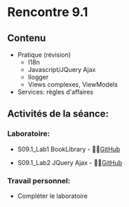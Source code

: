 # Rencontre 9.1

## Contenu
- Pratique (révision)  
  - I18n  
  - Javascript/JQuery Ajax  
  - Ilogger  
  - Views complexes, ViewModels  
- Services: règles d'affaires 

## Activités de la séance: 

### Laboratoire: 
- S09.1_Lab1 BookLibrary - 🔗‍💥[GitHub](BRISE)

- S09.1_Lab2 JQuery Ajax - 🔗‍💥[GitHub](BRISE)
### Travail personnel: 
- Compléter le laboratoire 
